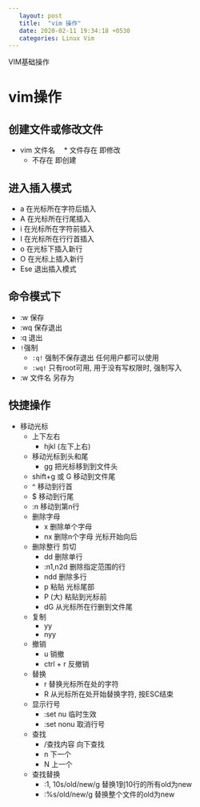 ```yaml
---
   layout: post
   title:  "vim 操作"                                                        
   date: 2020-02-11 19:34:18 +0530
   categories: Linux Vim
---
```

  VIM基础操作

# vim操作
## 创建文件或修改文件
* vim 文件名
　* 文件存在     即修改
  * 不存在       即创建
## 进入插入模式
* a                 在光标所在字符后插入
* A                 在光标所在行尾插入
* i                 在光标所在字符前插入
* I                 在光标所在行行首插入
* o                 在光标下插入新行
* O                 在光标上插入新行
* Ese               退出插入模式
## 命令模式下
* :w                保存
* :wq               保存退出
* :q                退出    
* `!`强制
  * `:q!`           强制不保存退出    任何用户都可以使用
  * `:wq!`          只有root可用,  用于没有写权限时, 强制写入
* :w 文件名         另存为  

## 快捷操作
* 移动光标
  * 上下左右
    * hjkl          (左下上右)
  * 移动光标到头和尾
    * gg            把光标移到到文件头
  * shift+g 或 G      移动到文件尾
  * ^               移动到行首
  * $               移动到行尾
  * :n              移动到第n行
  * 删除字母
    * x             删除单个字母
    * nx            删除n个字母 光标开始向后
  * 删除整行 剪切
    * dd            删除单行
    * :n1,n2d       删除指定范围的行
    * ndd           删除多行
    * p             粘贴 光标尾部
    * P (大)        粘贴到光标前
    * dG            从光标所在行删到文件尾
  * 复制
    * yy
    * nyy
  * 撤销
    * u             销撤
    * ctrl + r      反撤销
  * 替换
    * r             替换光标所在处的字符
    * R             从光标所在处开始替换字符, 按ESC结束
  * 显示行号
    * :set nu       临时生效
    * :set  nonu    取消行号
  * 查找           
    * /查找内容     向下查找
    * n             下一个
    * N             上一个
  * 查找替换
    * :1, 10s/old/new/g      替换1到10行的所有old为new
    * :%s/old/new/g          替换整个文件的old为new

